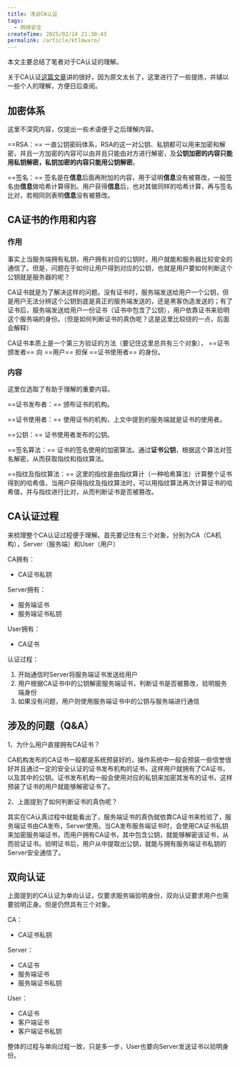 ```yaml
---
title: 浅谈CA认证
tags:
  - 网络安全
createTime: 2025/02/24 21:30:43
permalink: /article/ktlmwxro/
---
```


 本文主要总结了笔者对于CA认证的理解。

关于CA认证[这篇文章](https://cloud.tencent.com/developer/article/1559900)讲的很好，因为原文太长了，这里进行了一些提炼，并辅以一些个人的理解，方便日后查阅。

## 加密体系

这里不深究内容，仅提出一些术语便于之后理解内容。

 ==RSA：== 一直公钥密码体系，RSA的这一对公钥、私钥都可以用来加密和解密，并且一方加密的内容可以由并且只能由对方进行解密，及**公钥加密的内容只能用私钥解密，私钥加密的内容只能用公钥解密**。

 ==签名：== 签名是在**信息**后面再附加的内容，用于证明**信息**没有被篡改，一般签名由**信息**做哈希计算得到。用户获得**信息**后，也对其做同样的哈希计算，再与签名比对，若相同则表明**信息**没有被篡改。

## CA证书的作用和内容

### 作用

事实上当服务端拥有私钥，用户拥有对应的公钥时，用户就能和服务器比较安全的通信了。但是，问题在于如何让用户得到对应的公钥，也就是用户要如何判断这个公钥就是服务器的呢？

CA证书就是为了解决这样的问题。没有证书时，服务端发送给用户一个公钥，但是用户无法分辨这个公钥到底是真正的服务端发送的，还是黑客伪造发送的；有了证书后，服务端发送给用户一份证书（证书中包含了公钥），用户依靠证书来验明这个服务端的身份。（但是如何判断证书的真伪呢？这是这里比较绕的一点，后面会解释）

CA证书本质上是一个第三方验证的方法（要记住这里总共有三个对象）， ==证书颁发者== 向 ==用户== 担保 ==证书使用者== 的身份。

### 内容

这里仅选取了有助于理解的重要内容。

 ==证书发布者：== 颁布证书的机构。

 ==证书使用者：==  使用证书的机构，上文中提到的服务端就是证书的使用者。

 ==公钥：== 证书使用者发布的公钥。

 ==签名算法：== 证书的签名使用的加密算法。通过**证书公钥**，根据这个算法对签名解密，从而获取指纹和指纹算法。

 ==指纹及指纹算法：== 这里的指纹是由指纹算计（一种哈希算法）计算整个证书得到的哈希值，当用户获得指纹及指纹算法时，可以用指纹算法再次计算证书的哈希值，并与指纹进行比对，从而判断证书是否被篡改。

## CA认证过程

来梳理整个CA认证过程便于理解。首先要记住有三个对象，分别为CA（CA机构），Server（服务端）和User（用户）

CA拥有：

- CA证书私钥

Server拥有：

- 服务端证书
- 服务端证书私钥

User拥有：

- CA证书

认证过程：

1. 开始通信时Server将服务端证书发送给用户
2. 用户根据CA证书中的公钥解密服务端证书，判断证书是否被篡改，验明服务端身份
3. 如果没有问题，用户则使用服务端证书中的公钥与服务端进行通信

## 涉及的问题（Q&A）

1、为什么用户直接拥有CA证书？

​	CA机构发布的CA证书一般都是系统预装好的，操作系统中一般会预装一些信誉很好并且通过一定的安全认证的证书发布机构的证书，这样用户就拥有了CA证书，以及其中的公钥。证书发布机构一般会使用对应的私钥来加密其发布的证书，这样预装了证书的用户就能够解密证书了。

2、上面提到了如何判断证书的真伪呢？

​	其实在CA认真过程中就能看出了，服务端证书的真伪就依靠CA证书来检验了，服务端证书由CA发布，Server使用。当CA发布服务端证书时，会使用CA证书私钥来加密服务端证书，而用户拥有CA证书，其中包含公钥，就能够解密该证书，从而验证证书。验明证书后，用户从中提取出公钥，就能与拥有服务端证书私钥的Server安全通信了。

## 双向认证

上面提到的CA认证为单向认证，仅要求服务端验明身份，双向认证要求用户也需要验明正身。但是仍然具有三个对象。

CA：

- CA证书私钥

Server：

- CA证书
- 服务端证书
- 服务端证书私钥

User：

- CA证书
- 客户端证书
- 客户端证书私钥

整体的过程与单向过程一致，只是多一步，User也要向Server发送证书以验明身份。

